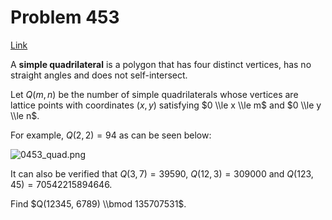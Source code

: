 # Problem 453

[Link](https://projecteuler.net/problem=453)

A **simple quadrilateral** is a polygon that has four distinct vertices, has no straight angles and does not self-intersect.

Let $Q(m, n)$ be the number of simple quadrilaterals whose vertices are lattice points with coordinates $(x,y)$ satisfying $0 \\le x \\le m$ and $0 \\le y \\le n$.

For example, $Q(2, 2) = 94$ as can be seen below:

![0453_quad.png](resources/images/0453_quad.png?1678992053)

It can also be verified that $Q(3, 7) = 39590$, $Q(12, 3) = 309000$ and $Q(123, 45) = 70542215894646$.

Find $Q(12345, 6789) \\bmod 135707531$.

